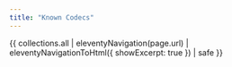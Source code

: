 ```yaml
---
title: "Known Codecs"
---
```


{{ collections.all | eleventyNavigation(page.url) | eleventyNavigationToHtml({ showExcerpt: true }) | safe }}
